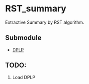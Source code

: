 # RST_summary
Extractive Summary by RST algorithm.

## Submodule
* [DPLP](https://github.com/jiyfeng/DPLP.git)

## TODO:
1. Load DPLP

